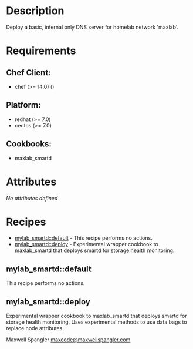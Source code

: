 # Description

Deploy a basic, internal only DNS server for homelab network 'maxlab'.

# Requirements


## Chef Client:

* chef (>= 14.0) ()

## Platform:

* redhat (>= 7.0)
* centos (>= 7.0)

## Cookbooks:

* maxlab_smartd

# Attributes

*No attributes defined*

# Recipes

* [mylab_smartd::default](#mylab_smartddefault) - This recipe performs no actions.
* [mylab_smartd::deploy](#mylab_smartddeploy) - Experimental wrapper cookbook to maxlab_smartd that deploys smartd for storage health monitoring.

## mylab_smartd::default

This recipe performs no actions.

## mylab_smartd::deploy

Experimental wrapper cookbook to maxlab_smartd that deploys smartd for storage health monitoring. Uses experimental methods to use data bags to replace node attributes.

Maxwell Spangler maxcode@maxwellspangler.com
